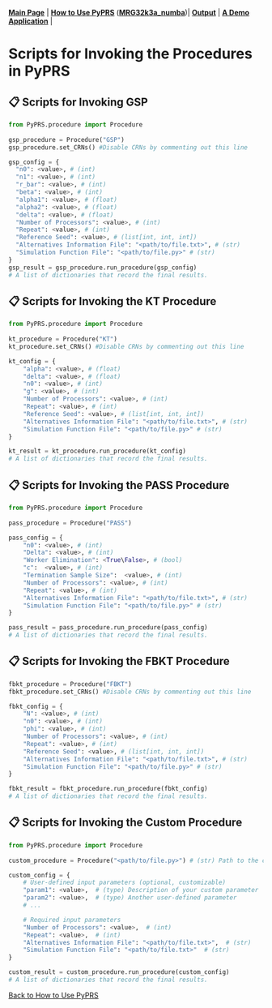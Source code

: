 [**Main Page**](../README.md) | [**How to Use PyPRS**](How%20to%20Use%20PyPRS.md) ([**MRG32k3a_numba**](MRG32k3a_numba.md))| [**Output**](Output.md) | [**A Demo Application**](A%20Demo%20Application.md) |
#  Scripts for Invoking the Procedures in PyPRS
## 📋 Scripts for Invoking GSP
```python
from PyPRS.procedure import Procedure
	
gsp_procedure = Procedure("GSP")
gsp_procedure.set_CRNs() #Disable CRNs by commenting out this line

gsp_config = {
  "n0": <value>, # (int)
  "n1": <value>, # (int)
  "r_bar": <value>, # (int)
  "beta": <value>, # (int)
  "alpha1": <value>, # (float)
  "alpha2": <value>, # (float)
  "delta": <value>, # (float)
  "Number of Processors": <value>, # (int)
  "Repeat": <value>, # (int)
  "Reference Seed": <value>, # (list[int, int, int])
  "Alternatives Information File": "<path/to/file.txt>", # (str)
  "Simulation Function File": "<path/to/file.py>" # (str)
}	
gsp_result = gsp_procedure.run_procedure(gsp_config) 
# A list of dictionaries that record the final results.
```
## 📋 Scripts for Invoking the KT Procedure
```python
from PyPRS.procedure import Procedure
	
kt_procedure = Procedure("KT")
kt_procedure.set_CRNs() #Disable CRNs by commenting out this line

kt_config = {
    "alpha": <value>, # (float)
    "delta": <value>, # (float)
    "n0": <value>, # (int) 
    "g": <value>, # (int)
    "Number of Processors": <value>, # (int)
    "Repeat": <value>, # (int) 
    "Reference Seed": <value>, # (list[int, int, int]) 
    "Alternatives Information File": "<path/to/file.txt>", # (str) 
    "Simulation Function File": "<path/to/file.py>" # (str) 
}

kt_result = kt_procedure.run_procedure(kt_config) 
# A list of dictionaries that record the final results.
```
## 📋 Scripts for Invoking the PASS Procedure
```python
from PyPRS.procedure import Procedure
	
pass_procedure = Procedure("PASS")

pass_config = {
    "n0": <value>, # (int) 
    "Delta": <value>, # (int) 
    "Worker Elimination": <True\False>, # (bool)
    "c":  <value>, # (int)
    "Termination Sample Size":  <value>, # (int)
    "Number of Processors": <value>, # (int)
    "Repeat": <value>, # (int) 
    "Alternatives Information File": "<path/to/file.txt>", # (str)
    "Simulation Function File": "<path/to/file.py>" # (str)
}

pass_result = pass_procedure.run_procedure(pass_config)
# A list of dictionaries that record the final results.
```
## 📋 Scripts for Invoking the FBKT Procedure
```python
fbkt_procedure = Procedure("FBKT")
fbkt_procedure.set_CRNs() #Disable CRNs by commenting out this line

fbkt_config = {
    "N": <value>, # (int) 
    "n0": <value>, # (int) 
    "phi": <value>, # (int)
    "Number of Processors": <value>, # (int)
    "Repeat": <value>, # (int)
    "Reference Seed": <value>, # (list[int, int, int])
    "Alternatives Information File": "<path/to/file.txt>", # (str)
    "Simulation Function File": "<path/to/file.py>" # (str)
}

fbkt_result = fbkt_procedure.run_procedure(fbkt_config)
# A list of dictionaries that record the final results.
```
## 📋 Scripts for Invoking the Custom Procedure
```python
from PyPRS.procedure import Procedure
	
custom_procedure = Procedure("<path/to/file.py>") # (str) Path to the custom procedure file

custom_config = {
    # User-defined input parameters (optional, customizable)
    "param1": <value>,  # (type) Description of your custom parameter
    "param2": <value>,  # (type) Another user-defined parameter
    # ...

    # Required input parameters
    "Number of Processors": <value>,  # (int)
    "Repeat": <value>,  # (int)
    "Alternatives Information File": "<path/to/file.txt>",  # (str)
    "Simulation Function File": "<path/to/file.txt>"  # (str)
}

custom_result = custom_procedure.run_procedure(custom_config)
# A list of dictionaries that record the final results.
```

<a href="How to Use PyPRS.md">Back to How to Use PyPRS</a>

